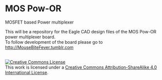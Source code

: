 MOS Pow-OR
======

MOSFET based Power multiplexer

This will be a repository for the Eagle CAD design files of the MOS Pow-OR power multiplexer board.
<br>To follow development of the board please go to http://MouseBiteFever.tumblr.com
<br><br>

<a rel="license" href="http://creativecommons.org/licenses/by-sa/4.0/"><img alt="Creative Commons License" style="border-width:0" src="http://i.creativecommons.org/l/by-sa/4.0/88x31.png" /></a><br />This work is licensed under a <a rel="license" href="http://creativecommons.org/licenses/by-sa/4.0/">Creative Commons Attribution-ShareAlike 4.0 International License</a>.
